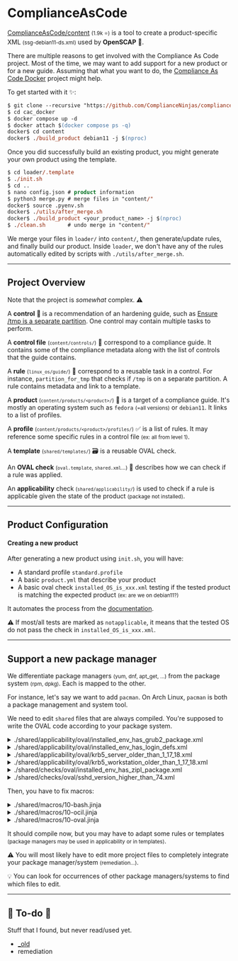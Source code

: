 # ComplianceAsCode

<div class="row row-cols-md-2"><div>

[ComplianceAsCode/content](https://github.com/ComplianceAsCode/content) <small>(1.9k ⭐)</small> is a tool to create a product-specific XML <small>(ssg-debian11-ds.xml)</small> used by **OpenSCAP** 🔎.

There are multiple reasons to get involved with the Compliance As Code project. Most of the time, we may want to add support for a new product or for a new guide. Assuming that what you want to do, the [Compliance As Code Docker](https://github.com/ComplianceNinjas/compliance-as-code-docker) project might help.

To get started with it ✨:

```ps
$ git clone --recursive "https://github.com/ComplianceNinjas/compliance-as-code-docker.git" cac_docker
$ cd cac_docker
$ docker compose up -d
$ docker attach $(docker compose ps -q)
docker$ cd content
docker$ ./build_product debian11 -j $(nproc)
```
</div><div>

Once you did successfully build an existing product, you might generate your own product using the template.

```ps
$ cd loader/.template
$ ./init.sh
$ cd .. 
$ nano config.json # product information
$ python3 merge.py # merge files in "content/"
docker$ source .pyenv.sh
docker$ ./utils/after_merge.sh
docker$ ./build_product <your_product_name> -j $(nproc)
$ ./clean.sh       # undo merge in "content/"
```

We merge your files in `loader/` into `content/`, then generate/update rules, and finally build our product. Inside `loader`, we don't have any of the rules automatically edited by scripts with `./utils/after_merge.sh`.
</div></div>

<hr class="sep-both">

## Project Overview

<div class="row row-cols-md-2"><div>

Note that the project is *somewhat* complex. ⚠️

A **control** 🔎 is a recommendation of an hardening guide, such as [Ensure /tmp is a separate partition](https://www.tenable.com/audits/items/CIS_Red_Hat_EL9_v1.0.0_L1_Server.audit:cd31711d0572f143d773d53f0c976db1). One control may contain multiple tasks to perform.

A **control file** <small>(`content/controls/`)</small> 📝 correspond to a compliance guide. It contains some of the compliance metadata along with the list of controls that the guide contains.

A **rule** <small>(`linux_os/guide/`)</small> 🔑 correspond to a reusable task in a control. For instance, `partition_for_tmp` that checks if `/tmp` is on a separate partition. A rule contains metadata and link to a template.

A **product** <small>(`content/products/<product>/`)</small> 🧸 is a target of a compliance guide. It's mostly an operating system such as `fedora` <small>(=all versions)</small> or `debian11`. It links to a list of profiles.
</div><div>

A **profile** <small>(`content/products/<product>/profiles/`)</small> ✅ is a list of rules. It may reference some specific rules in a control file <small>(ex: all from level 1)</small>.

A **template** <small>(`shared/templates/`)</small> 🗃️ is a reusable OVAL check.

An **OVAL check** <small>(`oval.template`, `shared.xml`...)</small> 🎯 describes how we can check if a rule was applied.

An **applicability** check <small>(`shared/applicability/`)</small> is used to check if a rule is applicable given the state of the product <small>(package not installed)</small>.
</div></div>

<hr class="sep-both">

## Product Configuration

<div class="row row-cols-md-2"><div>

#### Creating a new product

After generating a new product using `init.sh`, you will have:

* A standard profile `standard.profile`
* A basic `product.yml` that describe your product
* A basic oval check `installed_OS_is_xxx.xml` testing if the tested product is matching the expected product <small>(ex: are we on debian11?)</small>

It automates the process from the [documentation](https://complianceascode.readthedocs.io/en/latest/manual/developer/03_creating_content.html#creating-a-new-product).

⚠️ If most/all tests are marked as `notapplicable`, it means that the tested OS do not pass the check in `installed_OS_is_xxx.xml`.
</div><div>
</div></div>

<hr class="sep-both">

## Support a new package manager

<div class="row row-cols-md-2"><div>

We differentiate package managers <small>(yum, dnf, apt_get, ...)</small> from the package system <small>(rpm, dpkg)</small>. Each is mapped to the other.

For instance, let's say we want to add `pacman`. On Arch Linux, `pacman` is both a package management and system tool.

We need to edit `shared` files that are always compiled. You're supposed to write the OVAL code according to your package system.

<details class="details-n">
<summary>./shared/applicability/oval/installed_env_has_grub2_package.xml</summary>

```xml!
[...]
{{% elif pkg_system == "dpkg" %}}
[...]
{{% elif pkg_system == "pacman" %}}
  <ind:textfilecontent54_test comment="Do nothing" id="obj_env_has_grub2_installed" version="1">
  </ind:textfilecontent54_test>
{{% endif %}}
[...]
```
</details>

<details class="details-n">
<summary>./shared/applicability/oval/installed_env_has_login_defs.xml</summary>

```xml!
[...]
{{% elif pkg_system == "dpkg" %}}
[...]
{{% elif pkg_system == "pacman" %}}
<ind:textfilecontent54_test comment="Do nothing" id="obj_env_has_login_defs_installed" version="1">
</ind:textfilecontent54_test>
{{% endif %}}
[...]
```
</details>

<details class="details-n">
<summary>./shared/applicability/oval/krb5_server_older_than_1_17_18.xml</summary>

```xml!
[...]
{{% elif pkg_system == "dpkg" %}}
[...]
{{% elif pkg_system == "pacman" %}}
<ind:textfilecontent54_test comment="Do nothing" id="test_krb5_server_version_1_17_18" version="1">
</ind:textfilecontent54_test>
{{% endif %}}
[...]
```
</details>

<details class="details-n">
<summary>./shared/applicability/oval/krb5_workstation_older_than_1_17_18.xml</summary>

```xml!
[...]
{{% elif pkg_system == "dpkg" %}}
[...]
{{% elif pkg_system == "pacman" %}}
<ind:textfilecontent54_test comment="Do nothing" id="test_krb5_workstation_version_1_17_18" version="1">
</ind:textfilecontent54_test>
{{% endif %}}
[...]
```
</details>
</div><div>


<details class="details-n">
<summary>./shared/checks/oval/installed_env_has_zipl_package.xml</summary>

```xml!
[...]
{{% elif pkg_system == "dpkg" %}}
[...]
{{% elif pkg_system == "pacman" %}}
<ind:textfilecontent54_test comment="Do nothing" id="test_env_has_zipl_installed" version="1">
</ind:textfilecontent54_test>
{{% endif %}}
[...]
```
</details>

<details class="details-n">
<summary>./shared/checks/oval/sshd_version_higher_than_74.xml</summary>

```xml!
[...]
{{% elif pkg_system == "dpkg" %}}
[...]
{{% elif pkg_system == "pacman" %}}
<ind:textfilecontent54_test comment="Do nothing" id="test_openssh-server_version" version="1">
</ind:textfilecontent54_test>

{{% endif %}}
[...]
```
</details>

Then, you have to fix macros:

<details class="details-n">
<summary>./shared/macros/10-bash.jinja</summary>

```xml!
[...]
{{%- macro bash_pkg_conditional(package, op=None, ver=None) -%}}
[...]
    {{%- elif pkg_system == "pacman" -%}}
        false
[...]
```
</details>

<details class="details-n">
<summary>./shared/macros/10-ocil.jinja</summary>

```xml!
[...]
{{% macro ocil_package(package) -%}}
[...]
    {{%- elif pkg_system == "pacman" -%}}
        Nothing.
    {{%- else -%}}
[...]
{{% macro complete_ocil_entry_package(package) -%}}
[...]
    {{%- elif pkg_system == "pacman" %}}
        Nothing.
    {{%- else -%}}
[...]
```
</details>

<details class="details-n">
<summary>./shared/macros/10-oval.jinja</summary>

```xml!
[...]
{{%- macro oval_test_package_removed(package='', test_id='') -%}}
[...]
{{% elif pkg_system == "pacman" %}}
<ind:textfilecontent54_test comment="Do nothing" id="{{{ test_id }}}" version="1">
</ind:textfilecontent54_test>
{{% endif %}}
[...]
{{%- macro oval_test_package_installed(package='', evr='', evr_op='greater than or equal', test_id='') -%}}
[...]
{{% elif pkg_system == "pacman" %}}
<ind:textfilecontent54_test comment="Do nothing" id="{{{ test_id }}}" version="1">
</ind:textfilecontent54_test>
{{% endif %}}
[...]
```
</details>

It should compile now, but you may have to adapt some rules or templates <small>(package managers may be used in applicability or in templates)</small>.

⚠️ You will most likely have to edit more project files to completely integrate your package manager/system <small>(remediation...)</small>.

💡 You can look for occurrences of other package managers/systems to find which files to edit.
</div></div>

<hr class="sep-both">

## 👻 To-do 👻

Stuff that I found, but never read/used yet.

<div class="row row-cols-md-2"><div>

* [_old](_old.md)
* remediation
</div><div>
</div></div>